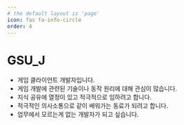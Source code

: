 ```yaml
---
# the default layout is 'page'
icon: fas fa-info-circle
order: 4
---
```


# GSU_J

- 게임 클라이언트 개발자입니다.
- 게임 개발에 관련된 기술이나 동작 원리에 대해 관심이 많습니다.
- 지식 공유에 열정이 있고 적극적으로 임하려고 합니다.
- 적극적인 의사소통으로 같이 배워가는 동료가 되려고 합니다.
- 업무에서 모르는게 없는 개발자가 되고 싶습니다.
